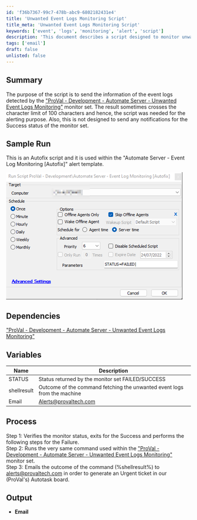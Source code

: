 ```yaml
---
id: 'f36b7367-99c7-478b-abc9-6802182431e4'
title: 'Unwanted Event Logs Monitoring Script'
title_meta: 'Unwanted Event Logs Monitoring Script'
keywords: ['event', 'logs', 'monitoring', 'alert', 'script']
description: 'This document describes a script designed to monitor unwanted event logs in the Automate Server environment. It provides details on how the script functions, its dependencies, and the process it follows to alert users when unwanted logs are detected.'
tags: ['email']
draft: false
unlisted: false
---
```

## Summary

The purpose of the script is to send the information of the event logs detected by the ["ProVal - Development - Automate Server - Unwanted Event Logs Monitoring"](<../monitors/Unwanted Event Logs Monitoring.md>) monitor set. The result sometimes crosses the character limit of 100 characters and hence, the script was needed for the alerting purpose. Also, this is not designed to send any notifications for the Success status of the monitor set.

## Sample Run

This is an Autofix script and it is used within the "Automate Server - Event Log Monitoring [Autofix]" alert template.

![Sample Run](../../../static/img/Automate-Server---Event-Log-Monitoring-Autofix/image_1.png)

## Dependencies

["ProVal - Development - Automate Server - Unwanted Event Logs Monitoring"](<../monitors/Unwanted Event Logs Monitoring.md>)

## Variables

| Name       | Description                                                                              |
|------------|------------------------------------------------------------------------------------------|
| STATUS     | Status returned by the monitor set FAILED/SUCCESS                                       |
| shellresult| Outcome of the command fetching the unwanted event logs from the machine                |
| Email      | [Alerts@provaltech.com](mailto:Alerts@provaltech.com)                                   |

## Process

Step 1: Verifies the monitor status, exits for the Success and performs the following steps for the Failure.  
Step 2: Runs the very same command used within the ["ProVal - Development - Automate Server - Unwanted Event Logs Monitoring"](<../monitors/Unwanted Event Logs Monitoring.md>) monitor set.  
Step 3: Emails the outcome of the command (%shellresult%) to [alerts@provaltech.com](mailto:alerts@provaltech.com) in order to generate an Urgent ticket in our (ProVal's) Autotask board.

## Output

- **Email**












